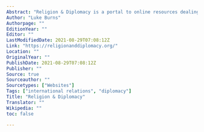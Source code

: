 ```yaml
---
Abstract: "Religion & Diplomacy is a portal to online resources dealing with the practical interface between religion and international affairs. The site publishes original policy reports, articles, and interviews in addition to highlighting key third-party publications relevant to diplomats and other practitioners working on religion-related issues."
Author: "Luke Burns"
Authorpage: ""
EditionYear: ""
Editor: ""
LastModifiedDate: 2021-08-29T07:08:12Z
Link: "https://religionanddiplomacy.org/"
Location: ""
OriginalYear: ""
PublishDate: 2021-08-29T07:08:12Z
Publisher: ""
Source: true
Sourceauthor: ""
Sourcetypes: ["Websites"]
Tags: ["international relations", "diplomacy"]
Title: "Religion & Diplomacy"
Translator: ""
Wikipedia: ""
toc: false

---
```

